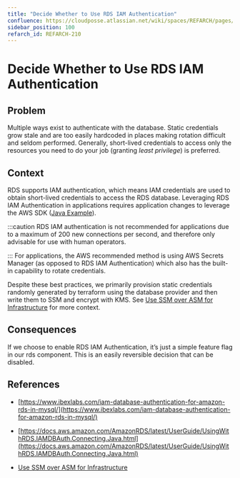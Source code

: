 ```yaml
---
title: "Decide Whether to Use RDS IAM Authentication"
confluence: https://cloudposse.atlassian.net/wiki/spaces/REFARCH/pages/1176110022/REFARCH-210+-+Decide+Whether+to+Use+RDS+IAM+Authentication
sidebar_position: 100
refarch_id: REFARCH-210
---
```


# Decide Whether to Use RDS IAM Authentication

## Problem
Multiple ways exist to authenticate with the database. Static credentials grow stale and are too easily hardcoded in places making rotation difficult and seldom performed. Generally, short-lived credentials to access only the resources you need to do your job (granting _least privilege_) is preferred.

## Context
RDS supports IAM authentication, which means IAM credentials are used to obtain short-lived credentials to access the RDS database. Leveraging RDS IAM Authentication in applications requires application changes to leverage the AWS SDK ([Java Example](https://docs.aws.amazon.com/AmazonRDS/latest/UserGuide/UsingWithRDS.IAMDBAuth.Connecting.Java.html)).

:::caution
 RDS IAM authentication is not recommended for applications due to a maximum of 200 new connections per second, and therefore only advisable for use with human operators.

:::
For applications, the AWS recommended method is using AWS Secrets Manager (as opposed to RDS IAM Authentication) which also has the built-in capability to rotate credentials.

Despite these best practices, we primarily provision static credentials randomly generated by terraform using the database provider and then write them to SSM and encrypt with KMS. See [Use SSM over ASM for Infrastructure](/reference-architecture/reference/adrs/use-ssm-over-asm-for-infrastructure) for more context.

## Consequences
If we choose to enable RDS IAM Authentication, it’s just a simple feature flag in our rds component. This is an easily reversible decision that can be disabled.

## References
- [https://www.ibexlabs.com/iam-database-authentication-for-amazon-rds-in-mysql/](https://www.ibexlabs.com/iam-database-authentication-for-amazon-rds-in-mysql/)

- [https://docs.aws.amazon.com/AmazonRDS/latest/UserGuide/UsingWithRDS.IAMDBAuth.Connecting.Java.html](https://docs.aws.amazon.com/AmazonRDS/latest/UserGuide/UsingWithRDS.IAMDBAuth.Connecting.Java.html)

- [Use SSM over ASM for Infrastructure](/reference-architecture/reference/adrs/use-ssm-over-asm-for-infrastructure)


